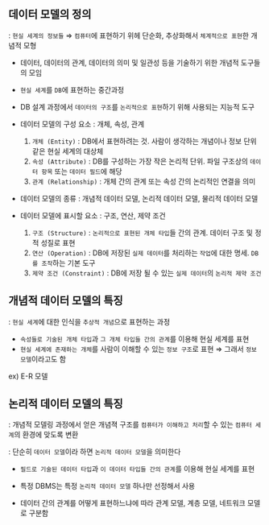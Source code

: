 ## 데이터 모델의 정의 

: `현실 세계의 정보들` ⇒ `컴퓨터`에 표현하기 위헤 단순화, 추상화해서 `체계적으로 표현`한 개념적 모형

- 데이터, 데이터의 관계, 데이터의 의미 및 일관성 등을 기술하기 위한 개념적 도구들의 모임 

- `현실 세계`를 `DB`에 표현하는 중간과정
- DB 설계 과정에서 `데이터의 구조`를 `논리적으로 표현`하기 위해 사용되는 지능적 도구

- 데이터 모델의 구성 요소 : 개체, 속성, 관계 
  1) `개체 (Entity)` : DB에서 표현하려는 것. 사람이 생각하는 개념이나 정보 단위 같은 현실 세계의 대상체  
  2) `속성 (Attribute)` : DB를 구성하는 가장 작은 논리적 단위. 파일 구조상의 `데이터 항목` 또는 `데이터 필드`에 해당 
  3) `관계 (Relationship)` : 개체 간의 관계 또는 속성 간의 논리적인 연결을 의미

- 데이터 모델의 종류 : 개념적 데이터 모델, 논리적 데이터 모델, 물리적 데이터 모델 

- 데이터 모델에 표시할 요소 : 구조, 연산, 제약 조건
  1) `구조 (Structure)` : `논리적으로 표현된 개체 타입`들 간의 관계. 데이터 구조 및 정적 성질로 표현
  2) `연산 (Operation)` : DB에 저장된 `실제 데이터`를 처리하는 `작업`에 대한 명세. `DB를 조작`하는 기본 도구
  3) `제약 조건 (Constraint)` : DB에 저장 될 수 있는 `실제 데이터`의 `논리적 제약 조건`


## 개념적 데이터 모델의 특징 

: `현실 세계`에 대한 인식을 `추상적 개념`으로 표현하는 과정 

- `속성들로 기술된 개체 타입`과 `그 개체 타입들 간의 관계`를 이용해 현실 세계를 표현
- `현실 세계에 존재하는 개체`를 사람이 이해할 수 있는 `정보 구조`로 표현 ⇒ 그래서 `정보 모델`이라고도 함

ex) E-R 모델 

## 논리적 데이터 모델의 특징 

: 개념적 모델링 과정에서 얻은 개념젹 구조를 `컴퓨터가 이해하고 처리`할 수 있는 `컴퓨터 세계`의 환경에 맞도록 변환

: 단순히 `데이터 모델`이라 하면 `논리적 데이터 모델`을 의미한다

- `필드로 기술된 데이터 타입`과 `이 데이터 타입들 간의 관계`를 이용해 현실 세계를 표현 
- 특정 DBMS는 특정 `논리적 데이터 모델` 하나만 선정해서 사용 

- 데이터 간의 관계를 어떻게 표현하느냐에 따라 관계 모델, 계층 모델, 네트워크 모델로 구분함






























